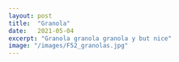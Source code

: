 ```yaml
---
layout: post
title:  "Granola"
date:   2021-05-04
excerpt: "Granola granola granola y but nice"
image: "/images/F52_granolas.jpg"
---
```

